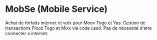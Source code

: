 # MobSe (Mobile Service)

Achat de forfaits internet et voix pour Moov Togo et Yas.
Gestion de transactions Flooz Togo et Mixx via code ussd. 
Pas de nécessité d'etre connecter a internet.
